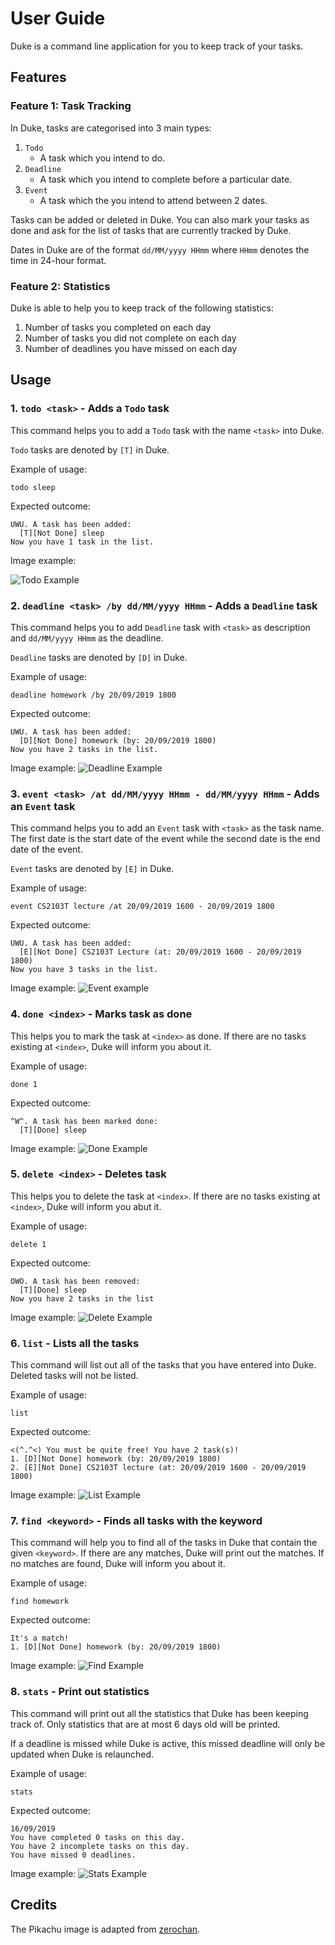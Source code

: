 # User Guide
Duke is a command line application for you to keep track of your tasks.

## Features 

### Feature 1: Task Tracking
In Duke, tasks are categorised into 3 main types:

1. `Todo`
    * A task which you intend to do.
2. `Deadline`
    * A task which you intend to complete before a particular date.
3. `Event`
    * A task which the you intend to attend between 2 dates.

Tasks can be added or deleted in Duke. You can also mark your tasks as done
and ask for the list of tasks that are currently tracked by Duke.

Dates in Duke are of the format `dd/MM/yyyy HHmm` where `HHmm` denotes the time in 24-hour format.

### Feature 2: Statistics
Duke is able to help you to keep track of the following statistics:

1. Number of tasks you completed on each day
2. Number of tasks you did not complete on each day
3. Number of deadlines you have missed on each day

## Usage

### 1. `todo <task>` - Adds a `Todo` task

This command helps you to add a `Todo` task with the name `<task>` into Duke.

`Todo` tasks are denoted by `[T]` in Duke.

Example of usage: 

`todo sleep`

Expected outcome:

```
UWU. A task has been added:
  [T][Not Done] sleep
Now you have 1 task in the list.
```
Image example:

![Todo Example](./todoexample.png)

### 2. `deadline <task> /by dd/MM/yyyy HHmm` - Adds a `Deadline` task

This command helps you to add `Deadline` task with `<task>` as description and 
`dd/MM/yyyy HHmm` as the deadline. 

`Deadline` tasks are denoted by `[D]` in Duke.

Example of usage:

`deadline homework /by 20/09/2019 1800`

Expected outcome:

```
UWU. A task has been added:
  [D][Not Done] homework (by: 20/09/2019 1800)
Now you have 2 tasks in the list.
```

Image example:
![Deadline Example](./deadlineexample.png)

### 3. `event <task> /at dd/MM/yyyy HHmm - dd/MM/yyyy HHmm` - Adds an `Event` task

This command helps you to add an `Event` task with `<task>` as the task name. The first
date is the start date of the event while the second date is the end date of the event.

`Event` tasks are denoted by `[E]` in Duke.

Example of usage:

`event CS2103T lecture /at 20/09/2019 1600 - 20/09/2019 1800`

Expected outcome:

```
UWU. A task has been added:
  [E][Not Done] CS2103T Lecture (at: 20/09/2019 1600 - 20/09/2019 1800)
Now you have 3 tasks in the list.
```

Image example:
![Event example](./eventexample.png)

### 4. `done <index>` - Marks task as done
This helps you to mark the task at `<index>` as done. If there are no tasks existing at
`<index>`, Duke will inform you about it.

Example of usage:

`done 1`

Expected outcome:

```
^W^. A task has been marked done:
  [T][Done] sleep
```

Image example:
![Done Example](./doneexample.png)

### 5. `delete <index>` - Deletes task
This helps you to delete the task at `<index>`. If there are no tasks existing at `<index>`, 
Duke will inform you abut it.

Example of usage:

`delete 1`

Expected outcome:

```
OWO. A task has been removed:
  [T][Done] sleep
Now you have 2 tasks in the list
```

Image example:
![Delete Example](./deleteexample.png)

### 6. `list` - Lists all the tasks
This command will list out all of the tasks that you have entered into Duke. 
Deleted tasks will not be listed.

Example of usage:

`list`

Expected outcome:

```
<(^.^<) You must be quite free! You have 2 task(s)!
1. [D][Not Done] homework (by: 20/09/2019 1800)
2. [E][Not Done] CS2103T lecture (at: 20/09/2019 1600 - 20/09/2019 1800)
```

Image example:
![List Example](./listexample.png)

### 7. `find <keyword>` - Finds all tasks with the keyword
This command will help you to find all of the tasks in Duke that contain the given `<keyword>`.
If there are any matches, Duke will print out the matches. If no matches are found, Duke will inform
you about it.

Example of usage:

`find homework`

Expected outcome:

```
It's a match!
1. [D][Not Done] homework (by: 20/09/2019 1800)
```

Image example:
![Find Example](./findexample.png)

### 8. `stats` - Print out statistics
This command will print out all the statistics that Duke has been keeping track of.
Only statistics that are at most 6 days old will be printed. 

If a deadline is missed while Duke is active, this missed deadline will only be updated
when Duke is relaunched. 

Example of usage:

`stats`

Expected outcome:

```
16/09/2019
You have completed 0 tasks on this day.
You have 2 incomplete tasks on this day.
You have missed 0 deadlines.
```

Image example:
![Stats Example](./statsexample.png)

## Credits
The Pikachu image is adapted from [zerochan](https://www.zerochan.net/1659646).